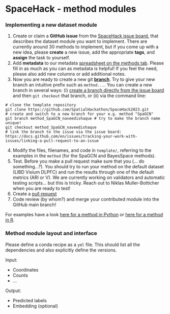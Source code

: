 # SpaceHack - method modules

### Implementing a new dataset module

1. Create or claim a **GitHub issue** from the [SpaceHack issue board.](https://github.com/SpatialHackathon/SpaceHack2023/issues) that describes the dataset module you want to implement. There are currently around 30 methods to implement, but if you come up with a new idea, please **create** a new issue, add the appropriate **tags**, and **assign** the task to yourself.
 2. Add **metadata** to our metadata [spreadsheet on the methods tab](https://docs.google.com/spreadsheets/d/1QCeAF4yQG4bhZSGPQwwVBj_XF7ADY_2mK5xivAIfHsc/edit#gid=0). Please fill in as much as you can as metadata is helpful! If you feel the need, please also add new columns or add additional notes.
 3. Now you are ready to create a new git **[branch](https://learngitbranching.js.org/)**. Try to give your new branch an intuitive prefix such as `method...`. You can create a new branch in several ways: (i) [create a branch directly from the issue board](https://docs.github.com/en/issues/tracking-your-work-with-issues/creating-a-branch-for-an-issue) and then `git checkout` that branch, or (ii) via the command line:
```
# clone the template repository
git clone https://github.com/SpatialHackathon/SpaceHack2023.git
# create and switch to a new branch for your e.g. method "SpaGCN"
git branch method_SpaGCN_naveedishaque # try to make the branch name unique!
git checkout method_SpaGCN_naveedishaque
# link the branch to the issue via the issue board: https://docs.github.com/en/issues/tracking-your-work-with-issues/linking-a-pull-request-to-an-issue
```
 4. Modify the files, filenames, and code in `template/`, referring to the examples in the `method` (for the SpaGCN and BayesSpace methods).
 5. Test. Before you make a pull request make sure that you (... do something...?). You should try to run your method on the default dataset (LIBD Visium DLPFC) and run the results through one of the default metrics (ARI or V). We are currently working on validators and automatic testing scripts... but this is tricky. Reach out to Niklas Muller-Botticher when you are ready to test!
 6. Create a [pull request](https://docs.github.com/en/pull-requests/collaborating-with-pull-requests/proposing-changes-to-your-work-with-pull-requests/creating-a-pull-request?tool=cli)
 7. Code review (by whom?) and merge your contributed module into the GitHub main branch!

For examples have a look [here for a method in Python](spaGCN/) or [here for a method in R](BayesSpace/).

### Method module layout and interface

Please define a conda recipe as a `yml` file. This should list all the dependencies and also explicitly define the versions.

Input:
 - Coordinates
 - Counts
 - …

Output:
 - Predicted labels
 - Embedding (optional)
